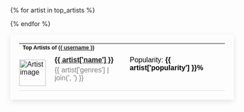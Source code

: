 <table style="border: none; padding: 20px; box-shadow: 0px 4px 12px rgba(0, 0, 0, 0.1); max-width: 100%; font-family: Arial, sans-serif;">
  <tr>
    <td colspan="3" style="padding-bottom: 10px;">
      <h4 style="margin: 0; font-size: 12px; color: black;">Top Artists of <a href="{{ user_page_url }}">{{ username }}</a></h4>
    </td>
  </tr>

  <!-- Begin artist rows -->
  {% for artist in top_artists %}
  <tr style="border-bottom: 1px solid #ddd;">
    <td style="padding: 10px 10px 10px 0;">
      <img src="{{ artist['images'][0]['url'] }}" href="{{ artist['external_urls']['spotify'] }}" alt="Artist image" style="width: 60px; height: 60px;">
    </td>
    <td style="vertical-align: top; padding-left: 10px;">
      <p style="margin: 0; color: black;"><a href="{{ artist['external_urls']['spotify'] }}"><strong>{{ artist['name'] }}</strong></a></p>
      <p style="margin: 5px 0 0 0; color: grey;">{{ artist['genres'] | join(', ') }}</p>
    </td>
    <td style="vertical-align: top; padding-left: 10px;">
      <p style="margin: 0; color: black;">Popularity: <strong>{{ artist['popularity'] }}%</strong></p>
    </td>
  </tr>
  {% endfor %}
  <!-- End artist rows -->
</table>
